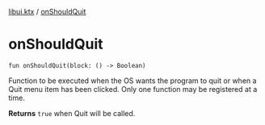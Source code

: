 [libui.ktx](README.md) / [onShouldQuit](on-should-quit.md)

# onShouldQuit

`fun onShouldQuit(block: () -> Boolean)`

Function to be executed when the OS wants the program to quit
or when a Quit menu item has been clicked.
Only one function may be registered at a time.

**Returns**
`true` when Quit will be called.
